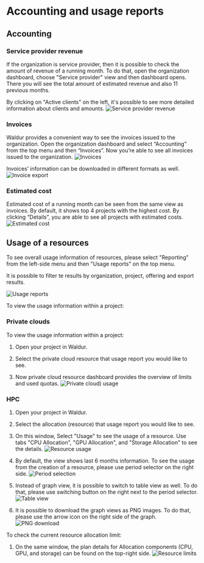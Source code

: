 # Accounting and usage reports

## Accounting

### Service provider revenue

If the organization is service provider, then it is possible to check the amount of revenue of a running month. To do that, open the organization dashboard, choose "Service provider" view and then dashboard opens. There you will see the total amount of estimated revenue and also 11 previous months.

By clicking on "Active clients" on the left, it's possible to see more detailed information about clients and amounts.
   ![Service provider revenue](../img/sp_revenue.jpg)

### Invoices

Waldur provides a convenient way to see the invoices issued to the organization. Open the organization dashboard and select “Accounting” from the top menu and then “Invoices”. Now you’re able to see all invoices issued to the organization.
   ![Invoices](../img/Invoices.jpg)

Invoices’ information can be downloaded in different formats as well.
   ![Invoice export](../img/Invoice_export.jpg)

### Estimated cost

Estimated cost of a running month can be seen from the same view as invoices. By default, it shows top 4 projects with the highest cost. By clicking “Details”, you are able to see all projects with estimated costs.
   ![Estimated cost](../img/Estimated_cost.jpg)

## Usage of a resources

To see overall usage information of resources, please select "Reporting" from the left-side menu and then "Usage reports" on the top menu.

It is possible to filter te results by organization, project, offering and export results.

   ![Usage reports](../img/Usage_filter.png)

To view the usage information within a project:

### Private clouds

To view the usage information within a project:

1. Open your project in Waldur.

2. Select the private cloud resource that usage report you would like to see.

3. Now private cloud resource dashboard provides the overview of limits and used quotas.
   ![Private cloud) usage](../img/Private_cloud_usage.jpg)

### HPC

1. Open your project in Waldur.

2. Select the allocation (resource) that usage report you would like to see.

3. On this window, Select "Usage" to see the usage of a resource. Use tabs "CPU Allocation", "GPU Allocation", and "Storage Allocation" to see the details.
   ![Resource usage](../img/Resource_usage_main.jpg)

4. By default, the view shows last 6 months information. To see the usage from the creation of a resource, please use period selector on the right side.
   ![Period selection](../img/Resource_usage_period_selection.jpg)

5. Instead of graph view, it is possible to switch to table view as well. To do that, please use switching button on the right next to the period selector.
   ![Table view](../img/Resource_usage_table_view.jpg)

6. It is possible to download the graph views as PNG images. To do that, please use the arrow icon on the right side of the graph.
   ![PNG download](../img/Resource_usage_png_download.jpg)

To check the current resource allocation limit:

1. On the same window, the plan details for Allocation components (CPU, GPU, and storage) can be found on the top-right side.
   ![Resource limits](../img/Resource_usage_limits.jpg)